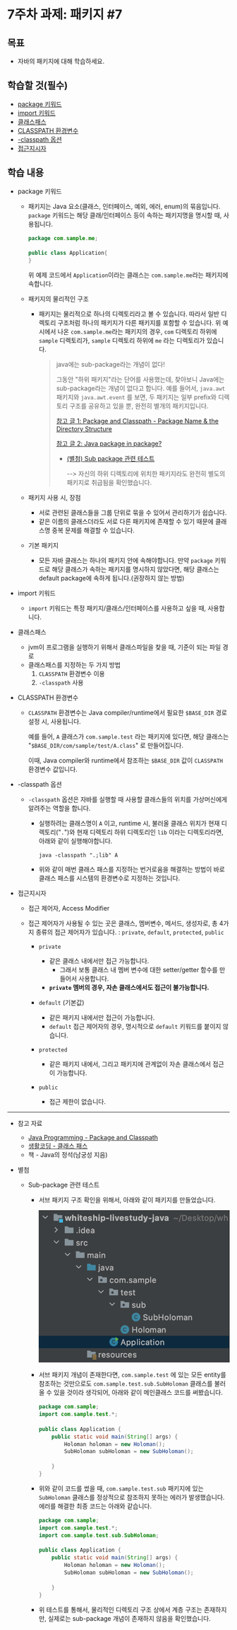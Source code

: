 # 7주차 과제: 패키지 \#7

## 목표

- 자바의 패키지에 대해 학습하세요.

## 학습할 것(필수)

- [package 키워드](#package-키워드)
- [import 키워드](#import-키워드)
- [클래스패스](#클래스패스)
- [CLASSPATH 환경변수](#CLASSPATH-환경변수)
- [-classpath 옵션](#-classpath-옵션)
- [접근지시자](#접근지시자)

## 학습 내용

- package 키워드

  - 패키지는 Java 요소(클래스, 인터페이스, 예외, 에러, enum)의 묶음입니다. `package` 키워드는 해당 클래/인터페이스 등이 속하는 패키지명을 명시할 때, 사용됩니다.

    ```java
    package com.sample.me;
    
    public class Application{
    }
    ```

    위 예제 코드에서 `Application`이라는 클래스는 `com.sample.me`라는 패키지에 속합니다.

  - 패키지의 물리적인 구조

    - 패키지는 물리적으로 하나의 디렉토리라고 볼 수 있습니다. 따라서 일반 디렉토리 구조처럼 하나의 패키지가 다른 패키지를 포함할 수 있습니다.
      위 예시에서 나온 `com.sample.me`라는 패키지의 경우, `com` 디렉토리 하위에 `sample` 디렉토리가, `sample` 디렉토리 하위에 `me` 라는 디렉토리가 있습니다.

      > java에는 sub-package라는 개념이 없다!
      >
      > 그동안 "하위 패키지"라는 단어를 사용했는데, 찾아보니 Java에는 sub-package라는 개념이 없다고 합니다.
      > 예를 들어서, `java.awt` 패키지와 `java.awt.event` 를 보면, 두 패키지는 일부 prefix와 디렉토리 구조를 공유하고 있을 뿐, 완전히 별개의 패키지입니다.
      >
      > [참고 글 1: Package and Classpath - Package Name & the Directory Structure](https://www3.ntu.edu.sg/home/ehchua/programming/java/J9c_PackageClasspath.html)
      >
      > [참고 글 2: Java package in package?](https://stackoverflow.com/questions/13809713/java-package-in-package)
      >
      > - [(별첨) Sub package 관련 테스트](#Sub-package-관련-테스트)
      >
      >   --> 자신의 하위 디렉토리에 위치한 패키지라도 완전히 별도의 패키지로 취급됨을 확인했습니다.

  - 패키지 사용 시, 장점

    - 서로 관련된 클래스들을 그룹 단위로 묶을 수 있어서 관리하기가 쉽습니다.
    - 같은 이름의 클래스더라도 서로 다른 패키지에 존재할 수 있기 때문에 클래스명 중복 문제를 해결할 수 있습니다.

  - 기본 패키지

    - 모든 자바 클래스는 하나의 패키지 안에 속해야합니다. 만약 `package` 키워드로 해당 클래스가 속하는 패키지를 명시하지 않았다면, 해당 클래스는 default package에 속하게 됩니다.(권장하지 않는 방법)

- import 키워드

  - `import` 키워드는 특정 패키지/클래스/인터페이스를 사용하고 싶을 때, 사용합니다.

- 클래스패스

  - jvm이 프로그램을 실행하기 위해서 클래스파일을 찾을 때, 기준이 되는 파일 경로
  - 클래스패스를 지정하는 두 가지 방법
    1. `CLASSPATH` 환경변수 이용
    2. `-classpath` 사용

- CLASSPATH 환경변수

  - `CLASSPATH` 환경변수는 Java compiler/runtime에서 필요한 `$BASE_DIR` 경로 설정 시, 사용됩니다.

    예를 들어, `A` 클래스가 `com.sample.test` 라는 패키지에 있다면,
    해당 클래스는 "`$BASE_DIR/com/sample/test/A.class`" 로 만들어집니다.

    이때, Java compiler와 runtime에서 참조하는 `$BASE_DIR` 값이 `CLASSPATH` 환경변수 값입니다.

- -classpath 옵션

  - `-classpath` 옵션은 자바를 실행할 때 사용할 클래스들의 위치를 가상머신에게 알려주는 역할을 합니다.

    - 실행하려는 클래스명이 `A` 이고, runtime 시, 불러올 클래스 위치가 현재 디렉토리("`.`")와 현재 디렉토리 하위 디렉토리인 `lib` 이라는 디렉토리라면, 아래와 같이 실행해야합니다.

      ```
      java -classpath ".;lib" A
      ```

    - 위와 같이 매번 클래스 패스를 지정하는 번거로움을 해결하는 방법이 바로 클래스 패스를 시스템의 환경변수로 지정하는 것입니다.

- 접근지시자

  - 접근 제어자, Access Modifier

  - 접근 제어자가 사용될 수 있는 곳은 클래스, 멤버변수, 메서드, 생성자로, 총 4가지 종류의 접근 제어자가 있습니다.
    : `private`, `default`, `protected`, `public`

    - `private`
      - 같은 클래스 내에서만 접근 가능합니다.
        - 그래서 보통 클래스 내 멤버 변수에 대한 setter/getter 함수를 만들어서 사용합니다.
      - **`private` 멤버의 경우, 자손 클래스에서도 접근이 불가능합니다.**

    - `default` (기본값)
      - 같은 패키지 내에서만 접근이 가능합니다.
      - `default` 접근 제어자의 경우, 명시적으로 `default` 키워드를 붙이지 않습니다.
    - `protected`
      - 같은 패키지 내에서, 그리고 패키지에 관계없이 자손 클래스에서 접근이 가능합니다.
    - `public`
      - 접근 제한이 없습니다.



------

- 참고 자료

  - [Java Programming - Package and Classpath](https://www3.ntu.edu.sg/home/ehchua/programming/java/J9c_PackageClasspath.html)
  - [생활코딩 - 클래스 패스](https://opentutorials.org/course/1223/5527)
  - 책 - Java의 정석(남궁성 지음)

- 별첨

  - Sub-package 관련 테스트

    - 서브 패키지 구조 확인을 위해서, 아래와 같이 패키지를 만들었습니다.

      ![springboot-jar-hierarchy](./images/서브패키지-테스트-패키지-구조.png)

    - 서브 패키지 개념이 존재한다면, `com.sample.test` 에 있는 모든 entity를 참조하는 것만으로도 `com.sample.test.sub.SubHoloman` 클래스를 불러올 수 있을 것이라 생각되어, 아래와 같이 메인클래스 코드를 써봤습니다.

      ```java
      package com.sample;
      import com.sample.test.*;
      
      public class Application {
          public static void main(String[] args) {
              Holoman holoman = new Holoman();
              SubHoloman subHoloman = new SubHoloman();
      
          }
      }
      
      ```

    - 위와 같이 코드를 썼을 때, `com.sample.test.sub` 패키지에 있는 `SubHoloman` 클래스를 정상적으로 참조하지 못하는 에러가 발생했습니다. 에러를 해결한 최종 코드는 아래와 같습니다.

      ```java
      package com.sample;
      import com.sample.test.*;
      import com.sample.test.sub.SubHoloman;
      
      public class Application {
          public static void main(String[] args) {
              Holoman holoman = new Holoman();
              SubHoloman subHoloman = new SubHoloman();
      
          }
      }
      ```

    - 위 테스트를 통해서, 물리적인 디렉토리 구조 상에서 계층 구조는 존재하지만, 실제로는 sub-package 개념이 존재하지 않음을 확인했습니다.